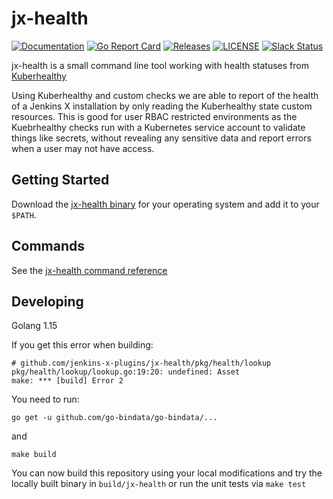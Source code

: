# jx-health

[![Documentation](https://godoc.org/github.com/jenkins-x-plugins/jx-health?status.svg)](https://pkg.go.dev/mod/github.com/jenkins-x-plugins/jx-health)
[![Go Report Card](https://goreportcard.com/badge/github.com/jenkins-x-plugins/jx-health)](https://goreportcard.com/report/github.com/jenkins-x-plugins/jx-health)
[![Releases](https://img.shields.io/github/release-pre/jenkins-x/jx-health.svg)](https://github.com/jenkins-x-plugins/jx-health/releases)
[![LICENSE](https://img.shields.io/github/license/jenkins-x/jx-health.svg)](https://github.com/jenkins-x-plugins/jx-health/blob/master/LICENSE)
[![Slack Status](https://img.shields.io/badge/slack-join_chat-white.svg?logo=slack&style=social)](https://slack.k8s.io/)

jx-health is a small command line tool working with health statuses from [Kuberhealthy](https://github.com/Comcast/kuberhealthy)

Using Kuberhealthy and custom checks we are able to report of the health of a Jenkins X installation by only reading the Kuberhealthy state custom resources.  This is good for user RBAC restricted environments as the Kuebrhealthy checks run with a Kubernetes service account to validate things like secrets, without revealing any sensitive data and report errors when a user may not have access.   
## Getting Started

Download the [jx-health binary](https://github.com/jenkins-x-plugins/jx-health/releases) for your operating system and add it to your `$PATH`.

## Commands

See the [jx-health command reference](docs/cmd/jx-health.md#see-also)

## Developing

Golang 1.15

If you get this error when building:
```
# github.com/jenkins-x-plugins/jx-health/pkg/health/lookup
pkg/health/lookup/lookup.go:19:20: undefined: Asset
make: *** [build] Error 2
```
You need to run:
```
go get -u github.com/go-bindata/go-bindata/...
```
and
```
make build
```
You can now build this repository using your local modifications and try the locally built binary in `build/jx-health` or run the unit tests via `make test`